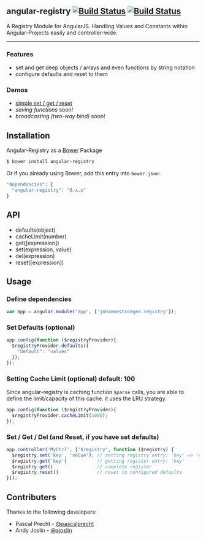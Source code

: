 ## angular-registry [![Build Status](https://travis-ci.org/johannestroeger/angular-registry.png?branch=master)](https://travis-ci.org/johannestroeger/angular-registry) [![Build Status](https://travis-ci.org/johannestroeger/angular-registry.png?branch=unstable)](https://travis-ci.org/johannestroeger/angular-registry)
A Registry Module for AngularJS. Handling Values and Constants within Angular-Projects easily and controller-wide.
***

### Features 
* set and get deep objects / arrays and even functions by string notation
* configure defaults and reset to them

### Demos
* [simple set / get / reset](http://plnkr.co/edit/aYy6Akic3rZN1zQ0Tea1?p=preview)
* *saving functions* soon!
* *broadcasting (two-way bind)* soon!

## Installation
Angular-Registry as a [Bower](http://bower.io/) Package
```sh
$ bower install angular-registry
```
Or if you already using Bower, add this entry into `bower.json`:

```javascript
"dependencies": {
  "angular-registry": "0.x.x"
}
```
## API
* defaults(object)
* cacheLimit(number)
* get([expression])
* set(expression, value)
* del(expression)
* reset([expression])

## Usage

### Define dependencies
```javascript
var app = angular.module('app', ['johannestroeger.registry']);
```

### Set Defaults (optional)
```javascript
app.config(function ($registryProvider){
  $registryProvider.defaults({
    "default": "values"
  });
});
```

### Setting Cache Limit (optional) default: 100
Since angular-registry is caching function `$parse` calls, you are able to define
the limit/capacity of this cache. it uses the LRU strategy.
```javascript
app.config(function ($registryProvider){
  $registryProvider.cacheLimit(1000);
});

```
### Set / Get / Del (and Reset, if you have set defaults)
```javascript
app.controller('MyCtrl', ['$registry', function ($registry) {
  $registry.set('key', 'value'); // setting registry entry: 'key' => 'value'
  $registry.get('key')           // getting register entry: 'key'
  $registry.get()                // complete register 
  $registry.reset()              // reset to configured defaults
}]);

```
## Contributers
Thanks to the following developers: 

* Pascal Precht - [@pascalprecht](https://github.com/pascalprecht)
* Andy Joslin - [@ajoslin](https://github.com/ajoslin)
